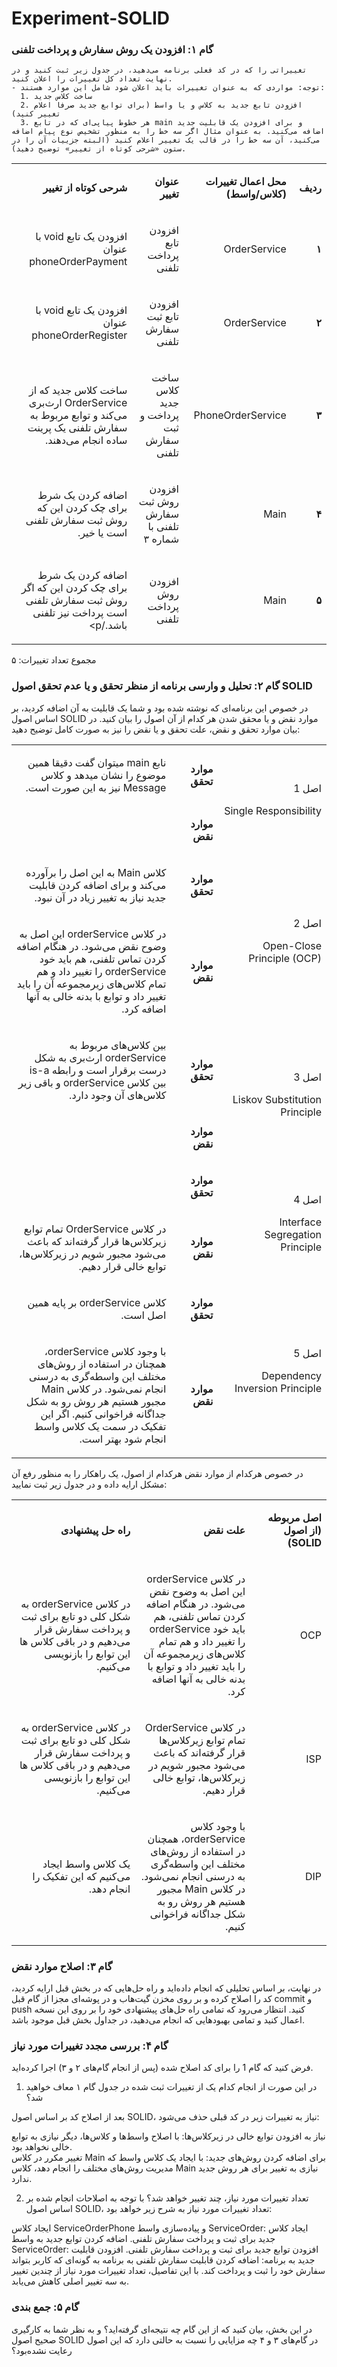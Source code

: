 # Experiment-SOLID
### گام ۱: افزودن یک روش سفارش و پرداخت تلفنی
	تغییراتی را که در کد فعلی برنامه می‌دهید، در جدول زیر ثبت کنید و در نهایت تعداد کل تغییرات را اعلان کنید.
    - توجه: مواردی که به عنوان تغییرات باید اعلان شود شامل این موارد هستند:
      1. ساخت کلاس جدید
      2. افزودن تابع جدید به کلاس و یا واسط (برای توابع جدید صرفا اعلام تغییر کنید)
      3. هر خطوط پیاپی‌ای که در تابع main و برای افزودن یک قابلیت جدید اضافه می‌کنید. به عنوان مثال اگر سه خط را به منظور تشخیص نوع پیام اضافه می‌کنید، آن سه خط را در قالب یک تغییر اعلام کنید (البته جزییات آن را در ستون «شرحی کوتاه از تغییر» توضیح دهید).

<table dir='rtl'>
<tbody>
<tr>
<td width="64">
<p><strong>ردیف</strong></p>
</td>
<td width="198">
<p><strong>محل اعمال تغییرات (کلاس/واسط)</strong></p>
</td>
<td width="141">
<p><strong>عنوان تغییر</strong></p>
</td>
<td width="292">
<p><strong>شرحی کوتاه از تغییر</strong></p>
</td>
</tr>
<tr>
<td width="64">
<p><strong>۱</strong></p>
</td>
<td width="198">
<p>OrderService</p>
</td>
<td width="141">
<p>افزودن تابع پرداخت تلفنی</p>
</td>
<td width="292">
<p>افزودن یک تابع void با عنوان phoneOrderPayment</p>
</td>
</tr>

</tr>
<tr>
<td width="64">
<p><strong>۲</strong></p>
</td>
<td width="198">
<p>OrderService</p>
</td>
<td width="141">
<p>افزودن تابع ثبت سفارش تلفنی</p>
</td>
<td width="292">
<p>افزودن یک تابع void با عنوان phoneOrderRegister</p>
</td>
</tr>

</tr>
<tr>
<td width="64">
<p><strong>۳</strong></p>
</td>
<td width="198">
<p>PhoneOrderService</p>
</td>
<td width="141">
<p>ساخت کلاس جدید پرداخت و ثبت سفارش تلفنی</p>
</td>
<td width="292">
<p>ساخت کلاس جدید که از OrderService ارث‌بری می‌کند و توابع مربوط به سفارش تلفنی یک پرینت ساده انجام می‌دهند. </p>
</td>
</tr>

</tr>
<tr>
<td width="64">
<p><strong>۴</strong></p>
</td>
<td width="198">
<p>Main</p>
</td>
<td width="141">
<p>افزودن روش ثبت سفارش تلفنی با شماره ۳</p>
</td>
<td width="292">
<p>اضافه کردن یک شرط برای چک کردن این که روش ثبت سفارش تلفنی است یا خیر.</p>
</td>
</tr>

</tr>
<tr>
<td width="64">
<p><strong>۵</strong></p>
</td>
<td width="198">
<p>Main</p>
</td>
<td width="141">
<p>افزودن روش پرداخت تلفنی</p>
</td>
<td width="292">
<p>اضافه کردن یک شرط برای چک کردن این که اگر روش ثبت سفارش تلفنی است پرداخت نیز تلفنی باشد./p>
</td>
</tr>
</tbody>
</table>

مجموع تعداد تغییرات: ۵

### گام ۲: تحلیل و وارسی برنامه از منظر تحقق و یا عدم تحقق اصول SOLID
در خصوص این برنامه‌ای که نوشته شده بود و شما یک قابلیت به آن اضافه کردید، بر اساس اصول SOLID موارد نقض و یا محقق شدن هر کدام از آن اصول را بیان کنید. در بیان موارد تحقق و نقض، علت تحقق و یا نقض را نیز به صورت کامل توضیح دهید:

<table dir='rtl'>
<tbody>
<tr>
<td rowspan="2" width="240">
<p>اصل 1</p>
<p>Single Responsibility</p>
</td>
<td width="95">
<p><strong>موارد تحقق</strong></p>
</td>
<td width="454">
<p>نابع main میتوان گفت دقیقا همین موضوع را نشان میدهد و کلاس Message نیز به این صورت است.</p>
</td>
</tr>
<tr>
<td>
<p><strong>موارد نقض</strong></p>
</td>
<td>
<p>&nbsp;</p>
</td>
</tr>
<tr>
<td rowspan="2">
<p>اصل 2</p>
<p>Open-Close Principle (OCP)</p>
</td>
<td>
<p><strong>موارد تحقق</strong></p>
</td>
<td>
<p>کلاس Main به این اصل را برآورده می‌کند و برای اضافه کردن قابلیت جدید نیاز به تغییر زیاد در آن نبود.</p>
</td>
</tr>
<tr>
<td>
<p><strong>موارد نقض</strong></p>
</td>
<td>
<p>در کلاس orderService این اصل به وضوح نقض می‌شود. در هنگام اضافه کردن تماس تلفنی، هم باید خود orderService را تغییر داد و هم تمام کلاس‌های زیرمجموعه آن را باید تغییر داد و توابع با بدنه خالی به آنها اضافه کرد.</p>
</td>
</tr>
<tr>
<td rowspan="2">
<p>اصل 3</p>
<p>Liskov Substitution Principle</p>
</td>
<td>
<p><strong>موارد تحقق</strong></p>
</td>
<td>
<p>بین کلاس‌های مربوط به orderService ارث‌بری به شکل درست برقرار است و رابطه is-a بین کلاس orderService و باقی زیر کلاس‌های آن وجود دارد.</p>
</td>
</tr>
<tr>
<td>
<p><strong>موارد نقض</strong></p>
</td>
<td>
<p>&nbsp;</p>
</td>
</tr>
<tr>
<td rowspan="2">
<p>اصل 4</p>
<p>Interface Segregation Principle</p>
</td>
<td>
<p><strong>موارد تحقق</strong></p>
</td>
<td>
<p>&nbsp;</p>
</td>
</tr>
<tr>
<td>
<p><strong>موارد نقض</strong></p>
</td>
<td>
<p>در کلاس OrderService تمام توابع زیرکلاس‌ها قرار گرفته‌اند که باعث می‌شود مجبور شویم در زیر‌کلاس‌ها، توابع خالی قرار دهیم.</p>
</td>
</tr>
<tr>
<td rowspan="2">
<p>اصل 5</p>
<p>Dependency Inversion Principle</p>
</td>
<td>
<p><strong>موارد تحقق</strong></p>
</td>
<td>
<p>کلاس orderService بر پایه همین اصل است.</p>
</td>
</tr>
<tr>
<td>
<p><strong>موارد نقض</strong></p>
</td>
<td>
<p>با وجود کلاس orderService، همچنان در استفاده از روش‌های مختلف این واسطه‌گری به درسنی انجام نمی‌شود. در کلاس Main مجبور هستیم هر روش رو به شکل جداگانه فراخوانی کنیم. اگر این تفکیک در سمت یک کلاس واسط انجام شود بهتر است.</p>
</td>
</tr>
</tbody>
</table>

در خصوص هرکدام از موارد نقض هرکدام از اصول، یک راهکار را به منظور رفع آن مشکل ارایه داده و در جدول زیر ثبت نمایید:

<table dir='rtl'>
<tbody>
<tr>
<td width="168">
<p><strong>اصل مربوطه (از اصول </strong><strong>SOLID</strong><strong>)</strong></p>
</td>
<td width="246">
<p><strong>علت نقض</strong></p>
</td>
<td width="284">
<p><strong>راه حل پیشنهادی</strong></p>
</td>
</tr>
<tr>
<td width="168">
<p>OCP</p>
</td>
<td width="246">
<p>در کلاس orderService این اصل به وضوح نقض می‌شود. در هنگام اضافه کردن تماس تلفنی، هم باید خود orderService را تغییر داد و هم تمام کلاس‌های زیرمجموعه آن را باید تغییر داد و توابع با بدنه خالی به آنها اضافه کرد.</p>
</td>
<td width="284">
<p>در کلاس orderService به شکل کلی دو تابع برای ثبت و پرداخت سفارش قرار می‌دهیم و در باقی کلاس ها این توابع را بازنویسی می‌کنیم.</p>
</td>
</tr>
<tr>
<td width="168">
<p>ISP</p>
</td>
<td width="246">
<p>در کلاس OrderService تمام توابع زیرکلاس‌ها قرار گرفته‌اند که باعث می‌شود مجبور شویم در زیر‌کلاس‌ها، توابع خالی قرار دهیم.</p>
</td>
<td width="284">
<p>در کلاس orderService به شکل کلی دو تابع برای ثبت و پرداخت سفارش قرار می‌دهیم و در باقی کلاس ها این توابع را بازنویسی می‌کنیم.</p>
</td>
</tr>
<tr>
<td width="168">
<p>DIP</p>
</td>
<td width="246">
<p>با وجود کلاس orderService، همچنان در استفاده از روش‌های مختلف این واسطه‌گری به درسنی انجام نمی‌شود. در کلاس Main مجبور هستیم هر روش رو به شکل جداگانه فراخوانی کنیم.</p>
</td>
<td width="284">
<p>یک کلاس واسط ایجاد می‌کنیم که این تفکیک را انجام دهد. </p>
</td>
</tr>
</tr>
</tbody>
</table>

### گام ۳: اصلاح موارد نقض
در نهایت، بر اساس تحلیلی که انجام داده‌اید و راه حل‌هایی که در بخش قبل ارایه کردید، کد را اصلاح کرده و بر روی مخزن گیت‌هاب و در پوشه‌ای مجزا از گام قبل commit و push کنید. انتظار می‌رود که تمامی راه حل‌های پیشنهادی خود را بر روی این نسخه اعمال کنید و تمامی بهبودهایی که انجام می‌دهید، در جداول بخش قبل موجود باشد.

### گام ۴: بررسی مجدد تغییرات مورد نیاز
فرض کنید که گام 1 را برای کد اصلاح شده (پس از انجام گام‌های ۲ و ۳) اجرا کرده‌اید.
1. در این صورت از انجام کدام یک از تغییرات ثبت شده در جدول گام ۱ معاف خواهید شد؟

بعد از اصلاح کد بر اساس اصول SOLID، نیاز به تغییرات زیر در کد قبلی حذف می‌شود:

نیاز به افزودن توابع خالی در زیرکلاس‌ها: با اصلاح واسط‌ها و کلاس‌ها، دیگر نیازی به توابع خالی نخواهد بود.
<br/>
تغییر مکرر در کلاس Main برای اضافه کردن روش‌های جدید: با ایجاد یک کلاس واسط که مدیریت روش‌های مختلف را انجام دهد، کلاس Main نیازی به تغییر برای هر روش جدید ندارد.

2. تعداد تغییرات مورد نیاز، چند تغییر خواهد شد؟
   با توجه به اصلاحات انجام شده بر اساس اصول SOLID، تعداد تغییرات مورد نیاز به شرح زیر خواهد بود:

ایجاد کلاس ServiceOrderPhone و پیاده‌سازی واسط ServiceOrder:
ایجاد کلاس جدید برای ثبت و پرداخت سفارش تلفنی.
اضافه کردن توابع جدید به واسط ServiceOrder:
افزودن توابع جدید برای ثبت و پرداخت سفارش تلفنی.
افزودن قابلیت جدید به برنامه:
اضافه کردن قابلیت سفارش تلفنی به برنامه به گونه‌ای که کاربر بتواند سفارش خود را ثبت و پرداخت کند.
با این تفاصیل، تعداد تغییرات مورد نیاز از چندین تغییر به سه تغییر اصلی کاهش می‌یابد.

### گام ۵: جمع بندی
در این بخش، بیان کنید که از این گام چه نتیجه‌ای گرفته‌اید؟ و به نظر شما به کارگیری صحیح اصول SOLID در گام‌های ۳ و ۴ چه مزایایی را نسبت به حالتی دارد که این اصول رعایت نشده‌بود؟
